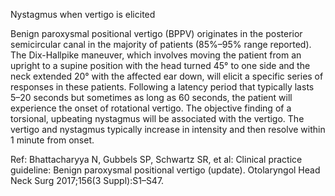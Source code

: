 Nystagmus when vertigo is elicited

Benign paroxysmal positional vertigo (BPPV) originates in the posterior semicircular canal in the majority of patients (85%–95% range reported). The Dix-Hallpike maneuver, which involves moving the patient from an upright to a supine position with the head turned 45° to one side and the neck extended 20° with the affected ear down, will elicit a specific series of responses in these patients. Following a latency period that typically lasts 5–20 seconds but sometimes as long as 60 seconds, the patient will experience the onset of rotational vertigo. The objective finding of a torsional, upbeating nystagmus will be associated with the vertigo. The vertigo and nystagmus typically increase in intensity and then resolve within 1 minute from onset.

Ref: Bhattacharyya N, Gubbels SP, Schwartz SR, et al: Clinical practice guideline: Benign paroxysmal positional vertigo (update). Otolaryngol Head Neck Surg 2017;156(3 Suppl):S1–S47.